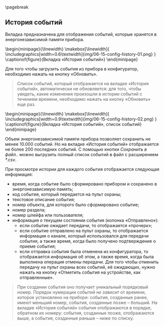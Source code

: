 \pagebreak

## История событий

Вкладка предназначена для отображения событий, которые хранятся в энергонезависимой памяти прибора.

\begin{minipage}{\linewidth}
	\makebox[\linewidth]{
 		\includegraphics[width=0.6\textwidth]{img/06-15-config-history-01.png}
 	}
	\captionof{figure}{Вкладка «История событий»}
\end{minipage}


Для того чтобы загрузить события из прибора в конфигуратор, необходимо нажать на кнопку «Обновить». 

> Список событий, который отображается на вкладке «История событий», автоматически не обновляется: для того, чтобы увидеть, какие изменения произошли в истории событий с течением времени, необходимо нажать на кнопку «Обновить» еще раз.

\begin{minipage}{\linewidth}
	\makebox[\linewidth]{
 		\includegraphics[width=0.9\textwidth]{img/06-15-config-history-02.png}
 	}
	\captionof{figure}{Вкладка «История событий», список событий}
\end{minipage}


Объем энергонезависимой памяти прибора позволяет сохранить не менее 10.000 событий. Но на вкладке «История событий» отображается не более 200 последних событий. С помощью кнопки _Сохранить в файл.._ можно выгрузить полный список событий в файл с расширением _*.csv_.

При просмотре истории для каждого события отображается следующая информация:

* время, когда событие было сформировано прибором и сохранено в энергонезависимую память;
* код события, который передается на пульт охраны;
* текстовое описание события;
* номер объекта, для которого было сформировано событие;
* номер раздела;
* номер шлейфа или пользователя;
* информация о текущем состоянии события (колонка «Отправлено»):
	* если событие ожидает передачи, то отображается «прочерк»;
	* если событие отправлено на пульт охраны, то отображается информация о канале, который использовался для передачи события, а также время, когда было получено подтверждение о приеме события;
	* если отправка события была отменена из конфигуратора, то отображается информация об этом, а также время, когда была выполнена операция отмены передачи.
Для того чтобы отменить передачу на пульт охраны всех событий, её ожидающих, нужно нажать на кнопку «Отметить события на устройстве, как отправленные».

> При создании события оно получает уникальный порядковый номер. Порядок нумерации событий *не зависит* от времени, которое установлено на приборе: события, созданные ранее, имеют меньший номер, события, созданные позже – больший. На вкладке «История событий» события отображаются в порядке, обратном их номеру: события, созданные позже, отображаются выше, а события, созданные раньше – ниже по списку.

